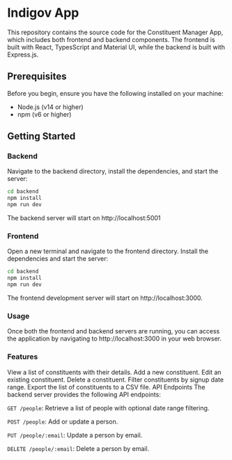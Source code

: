 # Indigov App

This repository contains the source code for the Constituent Manager App, which includes both frontend and backend components. The frontend is built with React, TypesScript and Material UI, while the backend is built with Express.js.

## Prerequisites

Before you begin, ensure you have the following installed on your machine:

- Node.js (v14 or higher)
- npm (v6 or higher)

## Getting Started

### Backend

Navigate to the backend directory, install the dependencies, and start the server:

```sh
cd backend
npm install
npm run dev
```

The backend server will start on http://localhost:5001

### Frontend

Open a new terminal and navigate to the frontend directory. Install the dependencies and start the server:

```sh
cd backend
npm install
npm run dev
```

The frontend development server will start on http://localhost:3000.

### Usage

Once both the frontend and backend servers are running, you can access the application by navigating to http://localhost:3000 in your web browser.

### Features

View a list of constituents with their details.
Add a new constituent.
Edit an existing constituent.
Delete a constituent.
Filter constituents by signup date range.
Export the list of constituents to a CSV file.
API Endpoints
The backend server provides the following API endpoints:

`GET /people`: Retrieve a list of people with optional date range filtering.

`POST /people`: Add or update a person.

`PUT /people/:email`: Update a person by email.

`DELETE /people/:email`: Delete a person by email.
